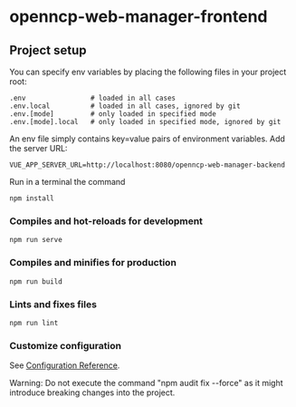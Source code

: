 # openncp-web-manager-frontend

## Project setup

You can specify env variables by placing the following files in your project root:
```
.env                # loaded in all cases
.env.local          # loaded in all cases, ignored by git
.env.[mode]         # only loaded in specified mode
.env.[mode].local   # only loaded in specified mode, ignored by git
```

An env file simply contains key=value pairs of environment variables. Add the server URL:

```
VUE_APP_SERVER_URL=http://localhost:8080/openncp-web-manager-backend
```
Run in a terminal the command

```
npm install
```

### Compiles and hot-reloads for development

```
npm run serve
```

### Compiles and minifies for production
```
npm run build
```

### Lints and fixes files
```
npm run lint
```

### Customize configuration
See [Configuration Reference](https://cli.vuejs.org/config/).

Warning: Do not execute the command "npm audit fix --force" as it might introduce breaking changes into the project.
